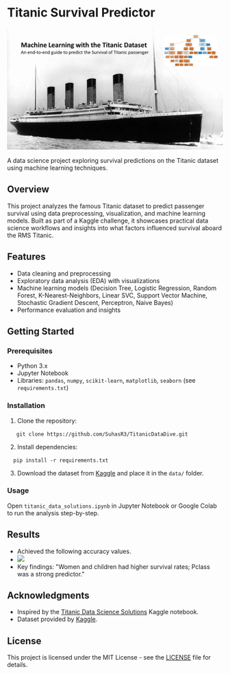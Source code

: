 # Titanic Survival Predictor

![](https://github.com/SuhasR3/Titanic-Survival-Predictor/blob/main/HW1/banner.png)


A data science project exploring survival predictions on the Titanic dataset using machine learning techniques.

## Overview
This project analyzes the famous Titanic dataset to predict passenger survival using data preprocessing, visualization, and machine learning models. Built as part of a Kaggle challenge, it showcases practical data science workflows and insights into what factors influenced survival aboard the RMS Titanic.

## Features
- Data cleaning and preprocessing
- Exploratory data analysis (EDA) with visualizations
- Machine learning models (Decision Tree, Logistic Regression, Random Forest, K-Nearest-Neighbors, Linear SVC, Support Vector Machine, Stochastic Gradient Descent, Perceptron, Naive Bayes)
- Performance evaluation and insights

## Getting Started
### Prerequisites
- Python 3.x
- Jupyter Notebook
- Libraries: `pandas`, `numpy`, `scikit-learn`, `matplotlib`, `seaborn` (see `requirements.txt`)

### Installation
1. Clone the repository:
```
   git clone https://github.com/SuhasR3/TitanicDataDive.git
   ```
2. Install dependencies:
```
  pip install -r requirements.txt
```
3. Download the dataset from [Kaggle](https://www.kaggle.com/competitions/titanic) and place it in the `data/` folder.

### Usage
Open `titanic_data_solutions.ipynb` in Jupyter Notebook or Google Colab to run the analysis step-by-step.

## Results
- Achieved the following accuracy values.
- ![](https://github.com/SuhasR3/Titanic-Survival-Predictor/blob/main/HW1/Titanic-Survival-Predictor-Output.png)
- Key findings: "Women and children had higher survival rates; Pclass was a strong predictor."


## Acknowledgments
- Inspired by the [Titanic Data Science Solutions](https://www.kaggle.com/code/preejababu/titanic-data-science-solutions) Kaggle notebook.
- Dataset provided by [Kaggle](https://www.kaggle.com/c/titanic).

## License
This project is licensed under the MIT License - see the [LICENSE](![](https://github.com/SuhasR3/Titanic-Survival-Predictor/blob/main/LICENSE.md)
) file for details.   
